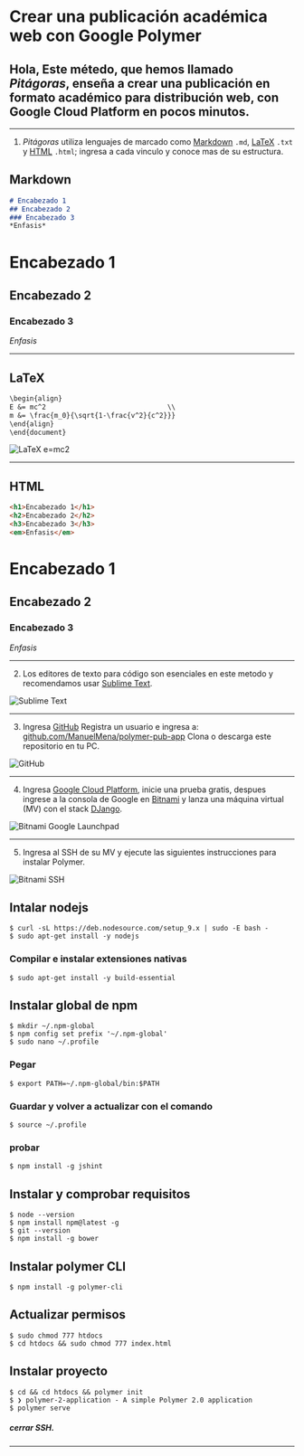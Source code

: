 # Crear una publicación académica web con Google Polymer

Hola, Este métedo, que hemos llamado *Pitágoras*, enseña a crear una publicación en formato académico para distribución web, con Google Cloud Platform en pocos minutos.
------
----------
1. *Pitágoras* utiliza lenguajes de marcado como [Markdown](https://es.wikipedia.org/wiki/Markdown) ```.md```, [LaTeX](https://es.wikipedia.org/wiki/LaTeX) ```.txt``` y [HTML](https://es.wikipedia.org/wiki/HTML) ```.html```; ingresa a cada vinculo y conoce mas de su estructura.

Markdown
---
```md
# Encabezado 1
## Encabezado 2
### Encabezado 3
*Enfasis*
```
# Encabezado 1
## Encabezado 2
### Encabezado 3
*Enfasis*

---------
LaTeX
---
```txt
\begin{align}
E &= mc^2                              \\
m &= \frac{m_0}{\sqrt{1-\frac{v^2}{c^2}}}
\end{align}
\end{document}
```
![LaTeX e=mc2](https://storage.googleapis.com/panaceaapp/emclatex.png)

---------
HTML
---
```md
<h1>Encabezado 1</h1>
<h2>Encabezado 2</h2>
<h3>Encabezado 3</h3>
<em>Enfasis</em>
```
# Encabezado 1
## Encabezado 2
### Encabezado 3
*Enfasis*

---

2. Los editores de texto para código son esenciales en este metodo y recomendamos usar [Sublime Text](https://www.sublimetext.com/).

![Sublime Text](https://storage.googleapis.com/panaceaapp/sublimepolymer.png)

---

3. Ingresa [GitHub](https://github.com) Registra un usuario e ingresa a: [github.com/ManuelMena/polymer-pub-app](https://github.com/ManuelMena/polymer-pub-app) Clona o descarga este repositorio en tu PC.

![GitHub](https://storage.googleapis.com/panaceaapp/githubpub.png)

---

4. Ingresa [Google Cloud Platform](https://cloud.google.com/), inicie una prueba gratis, despues ingrese a la consola de Google en [Bitnami](https://bitnami.com/) y lanza una máquina virtual (MV) con el stack [DJango](https://bitnami.com/stack/django).

![Bitnami Google Launchpad](https://storage.googleapis.com/panaceaapp/bitnamigooglelaunchpad.png)

---

5. Ingresa al SSH de su MV y ejecute las siguientes instrucciones para instalar Polymer.

![Bitnami SSH](https://storage.googleapis.com/panaceaapp/bitnamissh.png)

## Intalar nodejs
```linux
$ curl -sL https://deb.nodesource.com/setup_9.x | sudo -E bash -
$ sudo apt-get install -y nodejs
```
### Compilar e instalar extensiones nativas
```linux 
$ sudo apt-get install -y build-essential
```
## Instalar global de npm 
```linnux
$ mkdir ~/.npm-global
$ npm config set prefix '~/.npm-global'
$ sudo nano ~/.profile
```
### Pegar
```linux
$ export PATH=~/.npm-global/bin:$PATH
```
### Guardar y volver a actualizar con el comando
```linux
$ source ~/.profile
```
### probar
```linux
$ npm install -g jshint
```
## Instalar y comprobar requisitos
```linux
$ node --version
$ npm install npm@latest -g
$ git --version
$ npm install -g bower
```
## Instalar polymer CLI
```linux
$ npm install -g polymer-cli
```
## Actualizar permisos
```linux
$ sudo chmod 777 htdocs
$ cd htdocs && sudo chmod 777 index.html
```
## Instalar proyecto
```linux
$ cd && cd htdocs && polymer init
$ ❯ polymer-2-application - A simple Polymer 2.0 application
$ polymer serve
```
##### cerrar SSH.

---
